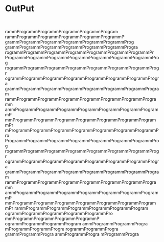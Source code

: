 <h1>OutPut</h1>
<br>
<p>                  rammProgrammProgrammProgrammProgrammProgram
    rammProgrammProgrammProgrammProgrammProgrammP
grammProgrammProgrammProgrammProgrammProgrammProg
grammProgrammProgrammProgrammProgrammProgrammProgra
rogrammProgrammProgrammProgrammProgrammProgrammProgrammPr
ProgrammProgrammProgrammProgrammProgrammProgrammProgrammProg
rogrammProgrammProgrammProgrammProgrammProgrammProgrammProgr
ogrammProgrammProgrammProgrammProgrammProgrammProgrammProgra
grammProgrammProgrammProgrammProgrammProgrammProgrammProgram
rammProgrammProgrammProgrammProgrammProgrammProgrammProgramm
ammProgrammProgrammProgrammProgrammProgrammProgrammProgrammP
mmProgrammProgrammProgrammProgrammProgrammProgrammProgrammPr
mProgrammProgrammProgrammProgrammProgrammProgrammProgrammPro
ProgrammProgrammProgrammProgrammProgrammProgrammProgrammProg
rogrammProgrammProgrammProgrammProgrammProgrammProgrammProgr
ogrammProgrammProgrammProgrammProgrammProgrammProgrammProgra
grammProgrammProgrammProgrammProgrammProgrammProgrammProgram
rammProgrammProgrammProgrammProgrammProgrammProgrammProgramm
ammProgrammProgrammProgrammProgrammProgrammProgrammProgrammP
mmProgrammProgrammProgrammProgrammProgrammProgrammProgrammPr
rammProgrammProgrammProgrammProgrammProgrammProgram
        ogrammProgrammProgrammProgrammProgrammPro
              mmProgrammProgrammProgrammProgrammP
                    ogrammProgrammProgrammProgram
                        ammProgrammProgrammProgra
                          mProgrammProgrammProgra
                            rogrammProgrammProgra
                              grammProgrammProgra
                                ammProgrammProgra
                                  mProgrammProgra</p>
